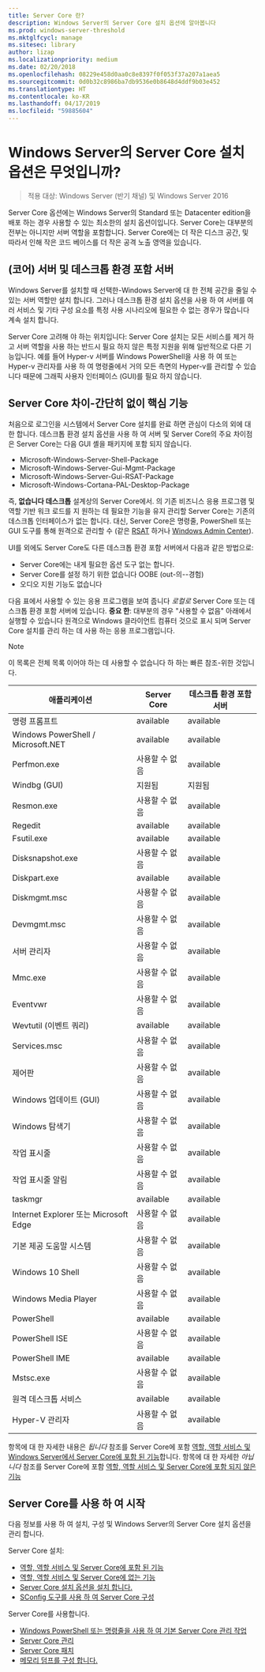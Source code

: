 ```yaml
---
title: Server Core 란?
description: Windows Server의 Server Core 설치 옵션에 알아봅니다
ms.prod: windows-server-threshold
ms.mktglfcycl: manage
ms.sitesec: library
author: lizap
ms.localizationpriority: medium
ms.date: 02/20/2018
ms.openlocfilehash: 08229e458d0aa0c8e8397f0f053f37a207a1aea5
ms.sourcegitcommit: 0d0b32c8986ba7db9536e0b8648d4ddf9b03e452
ms.translationtype: HT
ms.contentlocale: ko-KR
ms.lasthandoff: 04/17/2019
ms.locfileid: "59885604"
---
```

# <a name="what-is-the-server-core-installation-option-in-windows-server"></a>Windows Server의 Server Core 설치 옵션은 무엇입니까?

> 적용 대상: Windows Server (반기 채널) 및 Windows Server 2016

Server Core 옵션에는 Windows Server의 Standard 또는 Datacenter edition을 배포 하는 경우 사용할 수 있는 최소한의 설치 옵션이입니다. Server Core는 대부분의 전부는 아니지만 서버 역할을 포함합니다. Server Core에는 더 작은 디스크 공간, 및 따라서 인해 작은 코드 베이스를 더 작은 공격 노출 영역을 있습니다. 

## <a name="server-core-vs-server-with-desktop-experience"></a>(코어) 서버 및 데스크톱 환경 포함 서버 
Windows Server를 설치할 때 선택한-Windows Server에 대 한 전체 공간을 줄일 수 있는 서버 역할만 설치 합니다. 그러나 데스크톱 환경 설치 옵션을 사용 하 여 서버를 여러 서비스 및 기타 구성 요소를 특정 사용 시나리오에 필요한 수 없는 경우가 많습니다 계속 설치 합니다. 

Server Core 고려해 야 하는 위치입니다: Server Core 설치는 모든 서비스를 제거 하 고 서버 역할을 사용 하는 반드시 필요 하지 않은 특정 지원을 위해 일반적으로 다른 기능입니다. 예를 들어 Hyper-v 서버를 Windows PowerShell을 사용 하 여 또는 Hyper-v 관리자를 사용 하 여 명령줄에서 거의 모든 측면의 Hyper-v를 관리할 수 있습니다 때문에 그래픽 사용자 인터페이스 (GUI)를 필요 하지 않습니다. 

## <a name="the-server-core-difference---core-capabilities-without-the-frills"></a>Server Core 차이-간단히 없이 핵심 기능
처음으로 로그인을 시스템에서 Server Core 설치를 완료 하면 관심이 다소의 외에 대 한 합니다. 데스크톱 환경 설치 옵션을 사용 하 여 서버 및 Server Core의 주요 차이점은 Server Core는 다음 GUI 셸을 패키지에 포함 되지 않습니다.

- Microsoft-Windows-Server-Shell-Package
- Microsoft-Windows-Server-Gui-Mgmt-Package
- Microsoft-Windows-Server-Gui-RSAT-Package
- Microsoft-Windows-Cortana-PAL-Desktop-Package

즉, **없습니다 데스크톱** 설계상의 Server Core에서. 의 기존 비즈니스 응용 프로그램 및 역할 기반 워크 로드를 지 원하는 데 필요한 기능을 유지 관리할 Server Core는 기존의 데스크톱 인터페이스가 없는 합니다. 대신, Server Core은 명령줄, PowerShell 또는 GUI 도구를 통해 원격으로 관리할 수 (같은 [RSAT](../../remote/remote-server-administration-tools.md) 하거나 [Windows Admin Center](../../manage/windows-admin-center/overview.md)).

UI를 외에도 Server Core도 다른 데스크톱 환경 포함 서버에서 다음과 같은 방법으로:

- Server Core에는 내게 필요한 옵션 도구 없는 합니다.
- Server Core를 설정 하기 위한 없습니다 OOBE (out-의--경험)
- 오디오 지원 기능도 없습니다

다음 표에서 사용할 수 있는 응용 프로그램을 보여 줍니다 *로컬로* Server Core 또는 데스크톱 환경 포함 서버에 있습니다. **중요 한**: 대부분의 경우 "사용할 수 없음" 아래에서 실행할 수 있습니다 원격으로 Windows 클라이언트 컴퓨터 것으로 표시 되며 Server Core 설치를 관리 하는 데 사용 하는 응용 프로그램입니다.

> [!NOTE]
> 이 목록은 전체 목록 이어야 하는 데 사용할 수 없습니다 하 하는 빠른 참조-위한 것입니다.


| 애플리케이션                     | Server Core     | 데스크톱 환경 포함 서버 |
|------------------------------------|-----------------|--------------------------------|
| 명령 프롬프트                     | available       | available                      |
| Windows PowerShell / Microsoft.NET | available       | available                      |
| Perfmon.exe                        | 사용할 수 없음  | available                      |
| Windbg (GUI)                         | 지원됨       | 지원됨                      |
| Resmon.exe                         | 사용할 수 없음   | available                      |
| Regedit                            | available       | available                      |
| Fsutil.exe                         | available       | available                      |
| Disksnapshot.exe                   | 사용할 수 없음   | available                      |
| Diskpart.exe                       | available       | available                      |
| Diskmgmt.msc                       | 사용할 수 없음   | available                      |
| Devmgmt.msc                        | 사용할 수 없음   | available                      |
| 서버 관리자                     | 사용할 수 없음  | available                      |
| Mmc.exe                            | 사용할 수 없음   | available                      |
| Eventvwr                           | 사용할 수 없음  | available                      |
| Wevtutil (이벤트 쿼리)           | available       | available                      |
| Services.msc                       | 사용할 수 없음   | available                      |
| 제어판                      | 사용할 수 없음   | available                      |
| Windows 업데이트 (GUI)                 | 사용할 수 없음 | available                      |
| Windows 탐색기                   | 사용할 수 없음   | available                      |
| 작업 표시줄                            | 사용할 수 없음   | available                      |
| 작업 표시줄 알림              | 사용할 수 없음   | available                      |
| taskmgr                            | available       | available                      |
| Internet Explorer 또는 Microsoft Edge          | 사용할 수 없음   | available                      |
| 기본 제공 도움말 시스템               | 사용할 수 없음   | available                      |
| Windows 10 Shell                   | 사용할 수 없음   | available                      |
| Windows Media Player               | 사용할 수 없음   | available                      |
| PowerShell                         | available       | available                      |
| PowerShell ISE                     | 사용할 수 없음   | available                      |
| PowerShell IME                     | available       | available                      |
| Mstsc.exe                          | 사용할 수 없음   | available                      |
| 원격 데스크톱 서비스            | available       | available                      |
| Hyper-V 관리자                    | 사용할 수 없음  | available                      |


항목에 대 한 자세한 내용은 *됩니다* 참조를 Server Core에 포함 [역할, 역할 서비스 및 Windows Server에서 Server Core에 포함 된 기능](server-core-roles-and-services.md)합니다. 항목에 대 한 자세한 *아닙니다* 참조를 Server Core에 포함 [역할, 역할 서비스 및 Server Core에 포함 되지 않은 기능](server-core-removed-roles.md)

## <a name="get-started-using-server-core"></a>Server Core를 사용 하 여 시작
다음 정보를 사용 하 여 설치, 구성 및 Windows Server의 Server Core 설치 옵션을 관리 합니다.

Server Core 설치: 
- [역할, 역할 서비스 및 Server Core에 포함 된 기능](server-core-roles-and-services.md)
- [역할, 역할 서비스 및 Server Core에 없는 기능](server-core-removed-roles.md)
- [Server Core 설치 옵션을 설치 합니다.](../../get-started/getting-started-with-server-core.md)
- [SConfig 도구를 사용 하 여 Server Core 구성](../../get-started/sconfig-on-ws2016.md)

Server Core를 사용합니다.
- [Windows PowerShell 또는 명령줄을 사용 하 여 기본 Server Core 관리 작업](server-core-administer.md)
- [Server Core 관리](server-core-manage.md)
- [Server Core 패치](server-core-servicing.md)
- [메모리 덤프를 구성 합니다.](server-core-memory-dump.md)